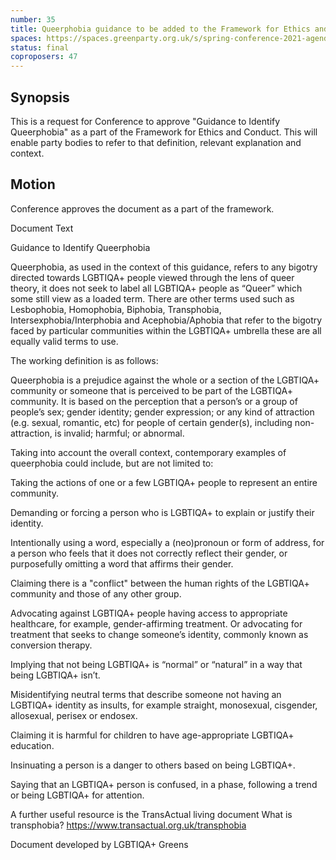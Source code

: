 ```yaml
---
number: 35
title: Queerphobia guidance to be added to the Framework for Ethics and Conduct
spaces: https://spaces.greenparty.org.uk/s/spring-conference-2021-agenda-forum2/?contentId=78491
status: final
coproposers: 47
---
```

## Synopsis

This is a request for Conference to approve "Guidance to Identify Queerphobia" as a part of the Framework for Ethics and Conduct. This will enable party bodies to refer to that definition, relevant explanation and context.

## Motion

Conference approves the document as a part of the framework.

Document Text

Guidance to Identify Queerphobia

Queerphobia, as used in the context of this guidance, refers to any bigotry directed towards LGBTIQA+ people viewed through the lens of queer theory, it does not seek to label all LGBTIQA+ people as “Queer” which some still view as a loaded term. There are other terms used such as Lesbophobia, Homophobia, Biphobia, Transphobia, Intersexphobia/Interphobia and Acephobia/Aphobia that refer to the bigotry faced by particular communities within the LGBTIQA+ umbrella these are all equally valid terms to use.

The working definition is as follows:

Queerphobia is a prejudice against the whole or a section of the LGBTIQA+ community or someone that is perceived to be part of the LGBTIQA+ community. It is based on the perception that a person’s or a group of people’s sex; gender identity; gender expression; or any kind of attraction (e.g. sexual, romantic, etc) for people of certain gender(s), including non-attraction, is invalid; harmful; or abnormal.

Taking into account the overall context, contemporary examples of queerphobia could include, but are not limited to:

Taking the actions of one or a few LGBTIQA+ people to represent an entire community.

Demanding or forcing a person who is LGBTIQA+ to explain or justify their identity.

Intentionally using a word, especially a (neo)pronoun or form of address, for a person who feels that it does not correctly reflect their gender, or purposefully omitting a word that affirms their gender.

Claiming there is a "conflict" between the human rights of the LGBTIQA+ community and those of any other group.

Advocating against LGBTIQA+ people having access to appropriate healthcare, for example, gender-affirming treatment. Or advocating for treatment that seeks to change someone’s identity, commonly known as conversion therapy.

Implying that not being LGBTIQA+ is “normal” or “natural” in a way that being LGBTIQA+ isn’t.

Misidentifying neutral terms that describe someone not having an LGBTIQA+ identity as insults, for example straight, monosexual, cisgender, allosexual, perisex or endosex.

Claiming it is harmful for children to have age-appropriate LGBTIQA+ education.

Insinuating a person is a danger to others based on being LGBTIQA+.

Saying that an LGBTIQA+ person is confused, in a phase, following a trend or being LGBTIQA+ for attention.

A further useful resource is the TransActual living document What is transphobia?
https://www.transactual.org.uk/transphobia

Document developed by LGBTIQA+ Greens
